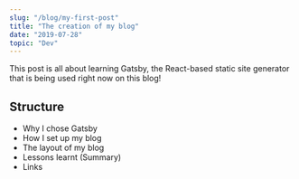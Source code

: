 ```yaml
---
slug: "/blog/my-first-post"
title: "The creation of my blog"
date: "2019-07-28"
topic: "Dev"
---
```


This post is all about learning Gatsby, the React-based static site generator that is being used right now on this blog!

## Structure

- Why I chose Gatsby
- How I set up my blog
- The layout of my blog
- Lessons learnt (Summary)
- Links
